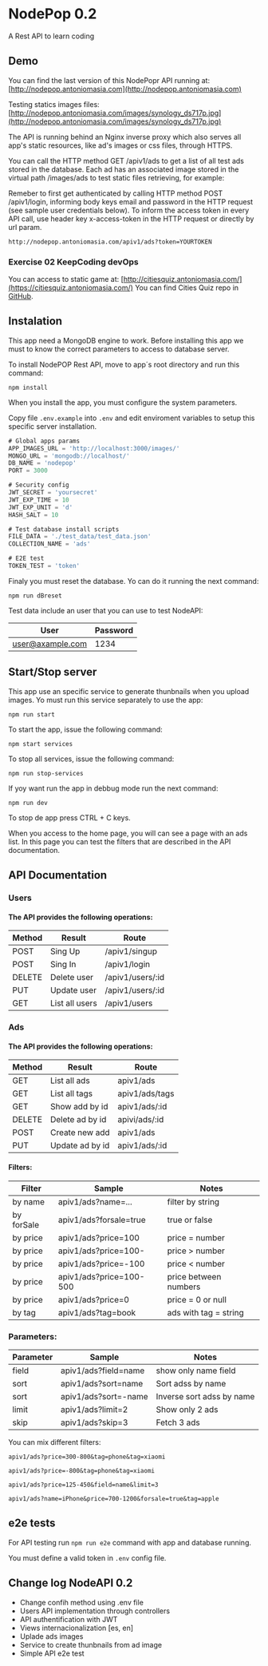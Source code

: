 # NodePop 0.2

A Rest API to learn coding

## Demo

You can find the last version of this NodePopr API running at: [http://nodepop.antoniomasia.com](http://nodepop.antoniomasia.com)

Testing statics images files: [http://nodepop.antoniomasia.com/images/synology_ds717p.jpg](http://nodepop.antoniomasia.com/images/synology_ds717p.jpg)

The API is running behind an Nginx inverse proxy which also serves all app's static resources, like ad's images or css files, through HTTPS.

You can call the HTTP method GET /apiv1/ads to get a list of all test ads stored in the database. Each ad has an associated image stored in the virtual path /images/ads to test static files retrieving, for example:

Remeber to first get authenticated by calling HTTP method POST /apiv1/login, informing body keys email and password in the HTTP request (see sample user credentials below). To inform the access token in every API call, use header key x-access-token in the HTTP request or directly by url param.

`http://nodepop.antoniomasia.com/apiv1/ads?token=YOURTOKEN`

### Exercise 02 KeepCoding devOps

You can access to static game at: [http://citiesquiz.antoniomasia.com/](https://citiesquiz.antoniomasia.com/)
You can find Cities Quiz repo in [GitHub](https://github.com/ajmasia/citiesQuiz).

## Instalation

This app need a MongoDB engine to work. Before installing this app we must to know the correct parameters to access to database server.

To install NodePOP Rest API, move to app´s root directory and run this command:

`npm install`

When you install the app, you must configure the system parameters.

Copy file `.env.example` into `.env` and edit enviroment variables to setup this specific server installation.

```js
# Global apps params
APP_IMAGES_URL = 'http://localhost:3000/images/'
MONGO_URL = 'mongodb://localhost/'
DB_NAME = 'nodepop'
PORT = 3000

# Security config
JWT_SECRET = 'yoursecret'
JWT_EXP_TIME = 10
JWT_EXP_UNIT = 'd'
HASH_SALT = 10

# Test database install scripts
FILE_DATA = './test_data/test_data.json'
COLLECTION_NAME = 'ads'

# E2E test
TOKEN_TEST = 'token'
```

Finaly you must reset the database. Yo can do it running the next command:

`npm run dBreset`

Test data include an user that you can use to test NodeAPI:

| User             | Password |
| ---------------- | -------- |
| user@axample.com | 1234     |

## Start/Stop server

This app use an specific service to generate thunbnails when you upload images. Yo must run this service separately to use the app:

`npm run start`

To start the app, issue the following command:

`npm start services`

To stop all services, issue the following command:

`npm run stop-services`

If yoy want run the app in debbug mode run the next command:

`npm run dev`

To stop de app press CTRL + C keys.

When you access to the home page, you will can see a page with an ads list. In this page you can test the filters that are described in the API documentation.

## API Documentation

### Users

#### The API provides the following operations:

| Method | Result         | Route            |
| ------ | -------------- | ---------------- |
| POST   | Sing Up        | /apiv1/singup    |
| POST   | Sing In        | /apiv1/login     |
| DELETE | Delete user    | /apiv1/users/:id |
| PUT    | Update user    | /apiv1/users/:id |
| GET    | List all users | /apiv1/users     |

### Ads

#### The API provides the following operations:

| Method | Result          | Route          |
| ------ | --------------- | -------------- |
| GET    | List all ads    | apiv1/ads      |
| GET    | List all tags   | apiv1/ads/tags |
| GET    | Show add by id  | apiv1/ads/:id  |
| DELETE | Delete ad by id | apivi/ads/:id  |
| POST   | Create new add  | apiv1/ads      |
| PUT    | Update ad by id | apiv1/ads/:id  |

#### Filters:

| Filter     | Sample                  | Notes                 |
| ---------- | ----------------------- | --------------------- |
| by name    | apiv1/ads?name=...      | filter by string      |
| by forSale | apiv1/ads?forsale=true  | true or false         |
| by price   | apiv1/ads?price=100     | price = number        |
| by price   | apiv1/ads?price=100-    | price > number        |
| by price   | apiv1/ads?price=-100    | price < number        |
| by price   | apiv1/ads?price=100-500 | price between numbers |
| by price   | apiv1/ads?price=0       | price = 0 or null     |
| by tag     | apiv1/ads?tag=book      | ads with tag = string |

### Parameters:

| Parameter | Sample               | Notes                     |
| --------- | -------------------- | ------------------------- |
| field     | apiv1/ads?field=name | show only name field      |
| sort      | apiv1/ads?sort=name  | Sort adss by name         |
| sort      | apiv1/ads?sort=-name | Inverse sort adss by name |
| limit     | apiv1/ads?limit=2    | Show only 2 ads           |
| skip      | apiv1/ads?skip=3     | Fetch 3 ads               |

You can mix different filters:

`apiv1/ads?price=300-800&tag=phone&tag=xiaomi`

`apiv1/ads?price=-800&tag=phone&tag=xiaomi`

`apiv1/ads?price=125-450&field=name&limit=3`

`apiv1/ads?name=iPhone&price=700-1200&forsale=true&tag=apple`

## e2e tests

For API testing run `npm run e2e` command with app and database running.

You must define a valid token in `.env` config file.

## Change log NodeAPI 0.2

* Change confih method using .env file
* Users API implementation through controllers
* API authentification with JWT
* Views internacionalization [es, en]
* Uplade ads images
* Service to create thunbnails from ad image
* Simple API e2e test
